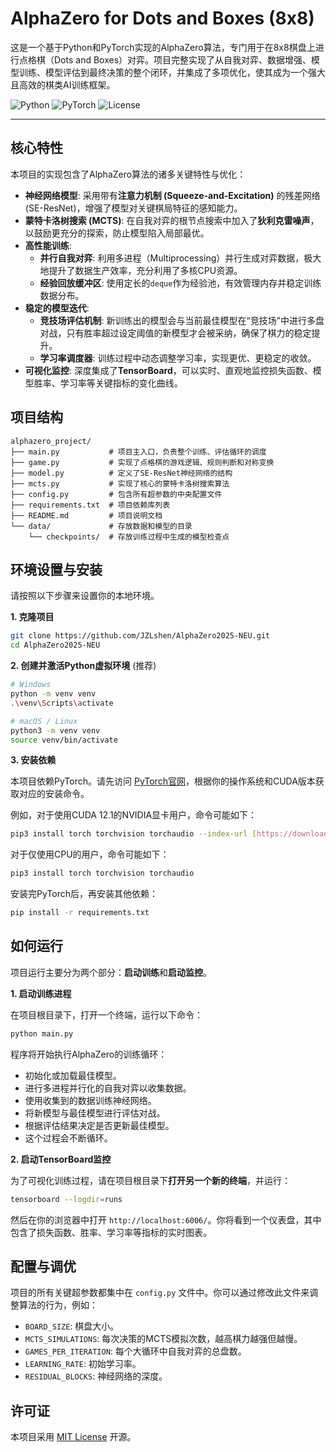 # AlphaZero for Dots and Boxes (8x8)

这是一个基于Python和PyTorch实现的AlphaZero算法，专门用于在8x8棋盘上进行点格棋（Dots and Boxes）对弈。项目完整实现了从自我对弈、数据增强、模型训练、模型评估到最终决策的整个闭环，并集成了多项优化，使其成为一个强大且高效的棋类AI训练框架。

![Python](https://img.shields.io/badge/Python-3.8+-blue.svg)
![PyTorch](https://img.shields.io/badge/PyTorch-2.0+-ee4c2c.svg)
![License](https://img.shields.io/badge/License-MIT-yellow.svg)

---

## 核心特性

本项目的实现包含了AlphaZero算法的诸多关键特性与优化：

- **神经网络模型**: 采用带有**注意力机制 (Squeeze-and-Excitation)** 的残差网络 (SE-ResNet)，增强了模型对关键棋局特征的感知能力。
- **蒙特卡洛树搜索 (MCTS)**: 在自我对弈的根节点搜索中加入了**狄利克雷噪声**，以鼓励更充分的探索，防止模型陷入局部最优。
- **高性能训练**:
    - **并行自我对弈**: 利用多进程（Multiprocessing）并行生成对弈数据，极大地提升了数据生产效率，充分利用了多核CPU资源。
    - **经验回放缓冲区**: 使用定长的`deque`作为经验池，有效管理内存并稳定训练数据分布。
- **稳定的模型迭代**:
    - **竞技场评估机制**: 新训练出的模型会与当前最佳模型在“竞技场”中进行多盘对战，只有胜率超过设定阈值的新模型才会被采纳，确保了棋力的稳定提升。
    - **学习率调度器**: 训练过程中动态调整学习率，实现更优、更稳定的收敛。
- **可视化监控**: 深度集成了**TensorBoard**，可以实时、直观地监控损失函数、模型胜率、学习率等关键指标的变化曲线。

## 项目结构

```
alphazero_project/
├── main.py           # 项目主入口，负责整个训练、评估循环的调度
├── game.py           # 实现了点格棋的游戏逻辑、规则判断和对称变换
├── model.py          # 定义了SE-ResNet神经网络的结构
├── mcts.py           # 实现了核心的蒙特卡洛树搜索算法
├── config.py         # 包含所有超参数的中央配置文件
├── requirements.txt  # 项目依赖库列表
├── README.md         # 项目说明文档
└── data/             # 存放数据和模型的目录
    └── checkpoints/  # 存放训练过程中生成的模型检查点
```

## 环境设置与安装

请按照以下步骤来设置你的本地环境。

**1. 克隆项目**

```bash
git clone https://github.com/JZLshen/AlphaZero2025-NEU.git
cd AlphaZero2025-NEU
```

**2. 创建并激活Python虚拟环境** (推荐)

```bash
# Windows
python -m venv venv
.\venv\Scripts\activate

# macOS / Linux
python3 -m venv venv
source venv/bin/activate
```

**3. 安装依赖**

本项目依赖PyTorch。请先访问 [PyTorch官网](https://pytorch.org/get-started/locally/)，根据你的操作系统和CUDA版本获取对应的安装命令。

例如，对于使用CUDA 12.1的NVIDIA显卡用户，命令可能如下：
```bash
pip3 install torch torchvision torchaudio --index-url [https://download.pytorch.org/whl/cu121](https://download.pytorch.org/whl/cu121)
```
对于仅使用CPU的用户，命令可能如下：
```bash
pip3 install torch torchvision torchaudio
```

安装完PyTorch后，再安装其他依赖：
```bash
pip install -r requirements.txt
```

## 如何运行

项目运行主要分为两个部分：**启动训练**和**启动监控**。

**1. 启动训练进程**

在项目根目录下，打开一个终端，运行以下命令：

```bash
python main.py
```

程序将开始执行AlphaZero的训练循环：
- 初始化或加载最佳模型。
- 进行多进程并行化的自我对弈以收集数据。
- 使用收集到的数据训练神经网络。
- 将新模型与最佳模型进行评估对战。
- 根据评估结果决定是否更新最佳模型。
- 这个过程会不断循环。

**2. 启动TensorBoard监控**

为了可视化训练过程，请在项目根目录下**打开另一个新的终端**，并运行：

```bash
tensorboard --logdir=runs
```

然后在你的浏览器中打开 `http://localhost:6006/`。你将看到一个仪表盘，其中包含了损失函数、胜率、学习率等指标的实时图表。

## 配置与调优

项目的所有关键超参数都集中在 `config.py` 文件中。你可以通过修改此文件来调整算法的行为，例如：

- `BOARD_SIZE`: 棋盘大小。
- `MCTS_SIMULATIONS`: 每次决策的MCTS模拟次数，越高棋力越强但越慢。
- `GAMES_PER_ITERATION`: 每个大循环中自我对弈的总盘数。
- `LEARNING_RATE`: 初始学习率。
- `RESIDUAL_BLOCKS`: 神经网络的深度。

## 许可证

本项目采用 [MIT License](LICENSE) 开源。